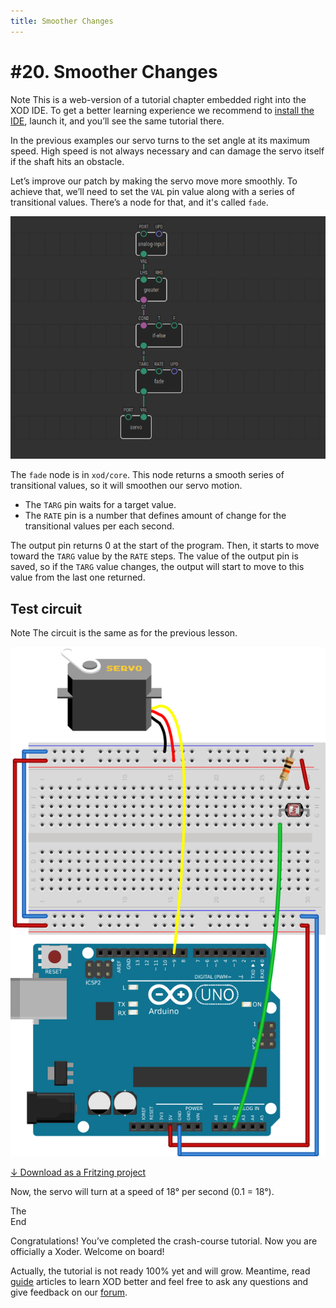 ```yaml
---
title: Smoother Changes
---
```


# #20. Smoother Changes

<div class="ui segment note">
<span class="ui ribbon label">Note</span>
This is a web-version of a tutorial chapter embedded right into the XOD IDE.
To get a better learning experience we recommend to
<a href="../install/">install the IDE</a>, launch it, and you’ll see the
same tutorial there.
</div>

In the previous examples our servo turns to the set angle at its maximum speed.
High speed is not always necessary and can damage the servo itself if the shaft
hits an obstacle.

Let’s improve our patch by making the servo move more smoothly. To achieve
that, we’ll need to set the `VAL` pin value along with a series of transitional
values. There’s a node for that, and it's called `fade`.

![Patch](./patch.png)

The `fade` node is in `xod/core`. This node returns a smooth series of
transitional values, so it will smoothen our servo motion.

* The `TARG` pin waits for a target value.
* The `RATE` pin is a number that defines amount of change for the transitional
values per each second.

The output pin returns 0 at the start of the program. Then, it starts to move
toward the `TARG` value by the `RATE` steps. The value of the output pin is
saved, so if the `TARG` value changes, the output will start to move to this
value from the last one returned.

## Test circuit

<div class="ui segment note">
<span class="ui ribbon label">Note</span>
The circuit is the same as for the previous lesson.
</div>

![Circuit](./circuit.fz.png)

[↓ Download as a Fritzing project](./circuit.fzz)

Now, the servo will turn at a speed of 18° per second (0.1 = 18°).

<div class="ui segment note">
<span class="ui ribbon label">The<br/>End</span>
<p>
Congratulations! You’ve completed the crash-course tutorial. Now you are
officially a Xoder. Welcome on board!
</p>
<p>
Actually, the tutorial is not ready 100% yet and will grow.  Meantime, read <a
href="/docs/guide/">guide</a> articles to learn XOD better and feel free to ask
any questions and give feedback on our <a
href="https://forum.xod.io">forum</a>.
</p>
</div>
